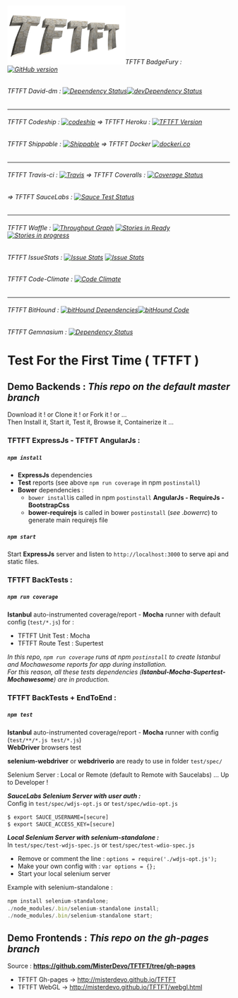###### ![TFTFT-logo](https://raw.githubusercontent.com/MisterDevo/TFTFT/master/public/images/logo.png)TFTFT BadgeFury : [![GitHub version](https://badge.fury.io/gh/misterdevo%2Ftftft.svg)](https://badge.fury.io/gh/misterdevo%2Ftftft)
###### TFTFT David-dm : [![Dependency Status](https://img.shields.io/david/misterdevo/TFTFT.svg)](https://david-dm.org/misterdevo/TFTFT)[![devDependency Status](http://img.shields.io/david/dev/misterdevo/TFTFT.svg)](http://david-dm.org/misterdevo/tftft#info=devDependencies)
---
###### TFTFT Codeship : [![codeship](https://codeship.com/projects/b00bd7d0-9fa7-0133-a9c2-3206c6610001/status?branch=master)](https://codeship.com/projects/127941) => TFTFT Heroku : [![TFTFT Version](https://img.shields.io/badge/Demo-Heroku_App-746cac.svg?style=flat-square)](https://tftft.herokuapp.com/)
###### TFTFT Shippable : [![Shippable](https://api.shippable.com/projects/56a61fc31895ca4474728105/badge/master)](https://app.shippable.com/subscriptions/56a613901895ca4474727fd3) => TFTFT Docker [![dockeri.co](http://dockeri.co/image/misterdevo/tftft)](https://hub.docker.com/r/misterdevo/tftft/)
---
###### TFTFT Travis-ci : [![Travis](https://img.shields.io/travis/MisterDevo/TFTFT/master.svg)](https://travis-ci.org/MisterDevo/TFTFT/branches) => TFTFT Coveralls : [![Coverage Status](https://coveralls.io/repos/github/MisterDevo/TFTFT/badge.svg?branch=master)](https://coveralls.io/github/MisterDevo/TFTFT?branch=master)
###### => TFTFT SauceLabs : [![Sauce Test Status](https://saucelabs.com/browser-matrix/misterdevo.svg)](https://saucelabs.com/u/misterdevo)
---
###### TFTFT Waffle : [![Throughput Graph](https://graphs.waffle.io/MisterDevo/TFTFT/throughput.svg)](https://waffle.io/MisterDevo/TFTFT/metrics) [![Stories in Ready](https://badge.waffle.io/MisterDevo/TFTFT.png?label=ready&title=Ready)](https://waffle.io/MisterDevo/TFTFT) [![Stories in progress](https://badge.waffle.io/MisterDevo/TFTFT.png?label=in%20progress&title=in%20progress)](https://waffle.io/MisterDevo/TFTFT)
###### TFTFT IssueStats : [![Issue Stats](http://issuestats.com/github/misterdevo/tftft/badge/pr)](http://issuestats.com/github/misterdevo/tftft) [![Issue Stats](http://issuestats.com/github/misterdevo/tftft/badge/issue)](http://issuestats.com/github/misterdevo/tftft)
###### TFTFT Code-Climate : [![Code Climate](https://codeclimate.com/github/MisterDevo/TFTFT/badges/gpa.svg)](https://codeclimate.com/github/MisterDevo/TFTFT)
---
###### TFTFT BitHound : [![bitHound Dependencies](https://www.bithound.io/github/MisterDevo/TFTFT/badges/dependencies.svg)](https://www.bithound.io/github/MisterDevo/TFTFT/master/dependencies/npm)[![bitHound Code](https://www.bithound.io/github/MisterDevo/TFTFT/badges/code.svg)](https://www.bithound.io/github/MisterDevo/TFTFT)
###### TFTFT Gemnasium : [![Dependency Status](https://gemnasium.com/MisterDevo/TFTFT.svg)](https://gemnasium.com/MisterDevo/TFTFT)




# Test For the First Time ( TFTFT )  

## **Demo Backends : _This repo on the default master branch_**
Download it ! or Clone it ! or Fork it ! or ...  
Then Install it, Start it, Test it, Browse it, Containerize it ... 
### TFTFT ExpressJs - TFTFT AngularJs :

##### `npm install`  
* **ExpressJs** dependencies
* **Test** reports (see above `npm run coverage` in npm `postinstall`) 
* **Bower** dependencies : 
  * `bower install`is called in npm `postinstall`  **AngularJs - RequireJs - BootstrapCss**
  * **bower-requirejs** is called in bower `postinstall` (_see .bowerrc_) to generate main requirejs file

##### `npm start`
Start **ExpressJs** server and listen to `http://localhost:3000` to serve api and static files.

### TFTFT BackTests :

##### `npm run coverage`  
**Istanbul** auto-instrumented coverage/report - **Mocha** runner with default config (`test/*.js`) for :
* TFTFT Unit Test : Mocha
* TFTFT Route Test : Supertest

_In this repo, `npm run coverage` runs at npm `postinstall` to create Istanbul and Mochawesome reports for app during installation.  
For this reason, all these tests dependencies (**Istanbul-Mocha-Supertest-Mochawesome**) are in production._

### TFTFT BackTests + EndToEnd :

##### `npm test`  
**Istanbul** auto-instrumented coverage/report - **Mocha** runner with config (`test/**/*.js test/*.js`)  
**WebDriver** browsers test

**selenium-webdriver** or **webdriverio** are ready to use in folder `test/spec/`

Selenium Server : Local or Remote (default to Remote with Saucelabs) ... Up to Developer !  

**_SauceLabs Selenium Server with user auth :_**  
Config in `test/spec/wdjs-opt.js` or `test/spec/wdio-opt.js`
```
$ export SAUCE_USERNAME=[secure]
$ export SAUCE_ACCESS_KEY=[secure]
```

**_Local Selenium Server with selenium-standalone :_**  
In `test/spec/test-wdjs-spec.js`  or `test/spec/test-wdio-spec.js`
* Remove or comment the line : `options = require('./wdjs-opt.js');`  
* Make your own config with : `var options = {};`  
* Start your local selenium server  

Example with selenium-standalone :
```javascript
npm install selenium-standalone;
./node_modules/.bin/selenium-standalone install;
./node_modules/.bin/selenium-standalone start;
```

## **Demo Frontends : _This repo on the gh-pages branch_**  
Source :     **https://github.com/MisterDevo/TFTFT/tree/gh-pages**

* TFTFT Gh-pages -> http://misterdevo.github.io/TFTFT  
* TFTFT WebGL -> http://misterdevo.github.io/TFTFT/webgl.html
